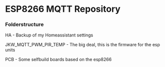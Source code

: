 # ESP8266 MQTT Repository

### Folderstructure

HA - Backup of my Homeassistant settings

JKW_MQTT_PWM_PIR_TEMP - The big deal, this is the firmware for the esp units

PCB - Some selfbuild boards based on the esp8266
